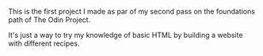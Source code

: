 This is the first project I made as par of my second pass on the foundations
path of The Odin Project.

It's just a way to try my knowledge of basic HTML by building a website with
different recipes.
